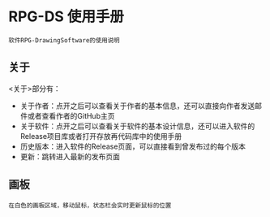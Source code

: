 # RPG-DS 使用手册
`软件RPG-DrawingSoftware的使用说明` </br>

## 关于
<关于>部分有： </br>
- 关于作者：点开之后可以查看关于作者的基本信息，还可以直接向作者发送邮件或者查看作者的GitHub主页 </br>
- 关于软件：点开之后可以查看关于软件的基本设计信息，还可以进入软件的Release项目库或者打开存放再代码库中的使用手册 </br>
- 历史版本：进入软件的Release页面，可以直接看到曾发布过的每个版本 </br>
- 更新：跳转进入最新的发布页面 </br>


## 画板
`在白色的画板区域，移动鼠标，状态栏会实时更新鼠标的位置` </br>
